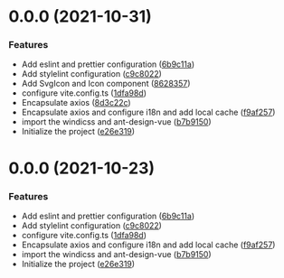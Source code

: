 # 0.0.0 (2021-10-31)


### Features

* Add eslint and prettier configuration ([6b9c11a](https://github.com/lhj-web/edu-mis/commit/6b9c11a4c106f53bad475ae0eaddf3a0b0406b73))
* Add stylelint configuration ([c9c8022](https://github.com/lhj-web/edu-mis/commit/c9c80229171d816a5fbf66b6bb1d520c8c405ba9))
* Add SvgIcon and Icon component ([8628357](https://github.com/lhj-web/edu-mis/commit/8628357ba33fd014c468144eb3e63b3711e9e93f))
* configure vite.config.ts ([1dfa98d](https://github.com/lhj-web/edu-mis/commit/1dfa98d5db1d8d6b5a6f5fde0048b1095b4566e0))
* Encapsulate axios ([8d3c22c](https://github.com/lhj-web/edu-mis/commit/8d3c22cb36b0c0d41df451fdbc96d8382507336e))
* Encapsulate axios and configure i18n and add local cache ([f9af257](https://github.com/lhj-web/edu-mis/commit/f9af257ca2f985cd435ceebe359da7dd094e2048))
* import the windicss and ant-design-vue ([b7b9150](https://github.com/lhj-web/edu-mis/commit/b7b915049b6de1c899dd6129615c57bfcae3e9eb))
* Initialize the project ([e26e319](https://github.com/lhj-web/edu-mis/commit/e26e319d1c6ea82111b4646f00446ef04921ee7e))



# 0.0.0 (2021-10-23)


### Features

* Add eslint and prettier configuration ([6b9c11a](https://github.com/lhj-web/edu-mis/commit/6b9c11a4c106f53bad475ae0eaddf3a0b0406b73))
* Add stylelint configuration ([c9c8022](https://github.com/lhj-web/edu-mis/commit/c9c80229171d816a5fbf66b6bb1d520c8c405ba9))
* configure vite.config.ts ([1dfa98d](https://github.com/lhj-web/edu-mis/commit/1dfa98d5db1d8d6b5a6f5fde0048b1095b4566e0))
* Encapsulate axios and configure i18n and add local cache ([f9af257](https://github.com/lhj-web/edu-mis/commit/f9af257ca2f985cd435ceebe359da7dd094e2048))
* import the windicss and ant-design-vue ([b7b9150](https://github.com/lhj-web/edu-mis/commit/b7b915049b6de1c899dd6129615c57bfcae3e9eb))
* Initialize the project ([e26e319](https://github.com/lhj-web/edu-mis/commit/e26e319d1c6ea82111b4646f00446ef04921ee7e))



